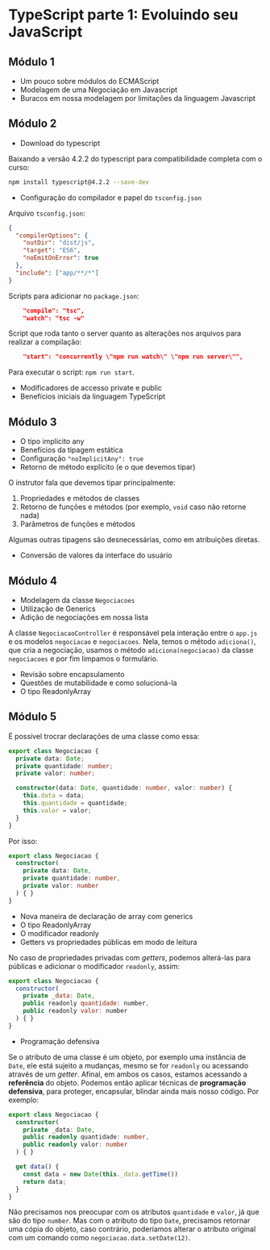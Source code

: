 # TypeScript parte 1: Evoluindo seu JavaScript

## Módulo 1

- Um pouco sobre módulos do ECMAScript
- Modelagem de uma Negociação em Javascript
- Buracos em nossa modelagem por limitações da linguagem Javascript

## Módulo 2

- Download do typescript

Baixando a versão 4.2.2 do typescript para compatibilidade completa com o curso:

```bash
npm install typescript@4.2.2 --save-dev
```

- Configuração do compilador e papel do `tsconfig.json`

Arquivo `tsconfig.json`:

```json
{
  "compilerOptions": {
    "outDir": "dist/js",
    "target": "ES6",
    "noEmitOnError": true
  },
  "include": ["app/**/*"]
}
```

Scripts para adicionar no `package.json`:

```json
    "compile": "tsc",
    "watch": "tsc -w"
```

Script que roda tanto o server quanto as alterações nos arquivos para realizar a compilação:

```json
    "start": "concurrently \"npm run watch\" \"npm run server\"",
```

Para executar o script: `npm run start`.

- Modificadores de accesso private e public
- Benefícios iniciais da linguagem TypeScript

## Módulo 3

- O tipo implícito any
- Benefícios da tipagem estática
- Configuração `"noImplicitAny": true`
- Retorno de método explícito (e o que devemos tipar)

O instrutor fala que devemos tipar principalmente:

1. Propriedades e métodos de classes
2. Retorno de funções e métodos (por exemplo, `void` caso não retorne nada)
3. Parâmetros de funções e métodos

Algumas outras tipagens são desnecessárias, como em atribuições diretas.

- Conversão de valores da interface do usuário

## Módulo 4

- Modelagem da classe `Negociacoes`
- Utilização de Generics
- Adição de negociações em nossa lista

A classe `NegociacaoController` é responsável pela interação entre o `app.js` e os modelos `negociacao` e `negociacoes`. Nela, temos o método `adiciona()`, que cria a negociação, usamos o método `adiciona(negociacao)` da classe `negociacoes` e por fim limpamos o formulário.

- Revisão sobre encapsulamento
- Questões de mutabilidade e como solucioná-la
- O tipo ReadonlyArray

## Módulo 5

É possível trocrar declarações de uma classe como essa:

```ts
export class Negociacao {
  private data: Date;
  private quantidade: number;
  private valor: number;

  constructor(data: Date, quantidade: number, valor: number) {
    this.data = data;
    this.quantidade = quantidade;
    this.valor = valor;
  }
}
```

Por isso:

```ts
export class Negociacao {
  constructor(
    private data: Date,
    private quantidade: number,
    private valor: number
  ) { }
}
```

- Nova maneira de declaração de array com generics
- O tipo ReadonlyArray
- O modificador readonly
- Getters vs propriedades públicas em modo de leitura

No caso de propriedades privadas com *getters*, podemos alterá-las para públicas e adicionar o modificador `readonly`, assim:

```js
export class Negociacao {
  constructor(
    private _data: Date,
    public readonly quantidade: number,
    public readonly valor: number
  ) { }
}
```

- Programação defensiva

Se o atributo de uma classe é um objeto, por exemplo uma instância de `Date`, ele está sujeito a mudanças, mesmo se for `readonly` ou acessando através de um *getter*. Afinal, em ambos os casos, estamos acessando a **referência** do objeto. Podemos então aplicar técnicas de **programação defensiva**, para proteger, encapsular, blindar ainda mais nosso código. Por exemplo:

```ts
export class Negociacao {
  constructor(
    private _data: Date,
    public readonly quantidade: number,
    public readonly valor: number
  ) { }

  get data() {
    const data = new Date(this._data.getTime())
    return data;
  }
}
```

Não precisamos nos preocupar com os atributos `quantidade` e `valor`, já que são do tipo `number`. Mas com o atributo do tipo `Date`, precisamos retornar uma cópia do objeto, caso contrário, poderíamos alterar o atributo original com um comando como `negociacao.data.setDate(12)`.